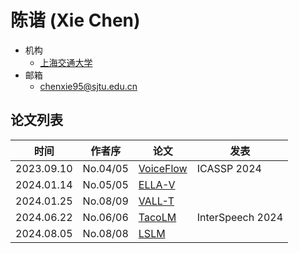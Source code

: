 # 陈谐 (Xie Chen)

- 机构
  - [上海交通大学](../Institutions/CHN-SJTU_上海交通大学.md)
- 邮箱
  - <chenxie95@sjtu.edu.cn>

## 论文列表

| 时间 | 作者序 | 论文 | 发表 |
|:-:|:-:|---|---|
| 2023.09.10 | No.04/05 | [VoiceFlow](../Models/Flow/2023.09.10_VoiceFlow.md) | ICASSP 2024 |
| 2024.01.14 | No.05/05 | [ELLA-V](../Models/Speech_LLM/2024.01.14_ELLA-V.md) |
| 2024.01.25 | No.08/09 | [VALL-T](../Models/Speech_LLM/2024.01.25_VALL-T.md) |
| 2024.06.22 | No.06/06 | [TacoLM](../Models/Speech_LLM/2024.06.22_TacoLM.md) | InterSpeech 2024 |
| 2024.08.05 | No.08/08 | [LSLM](../Models/Speech_LLM/2024.08.05_LSLM.md) |